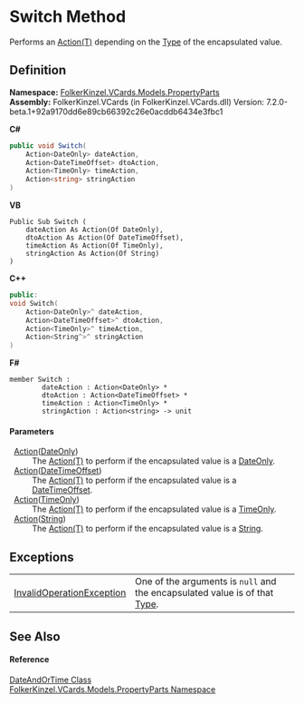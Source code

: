 # Switch Method


Performs an <a href="https://learn.microsoft.com/dotnet/api/system.action-1" target="_blank" rel="noopener noreferrer">Action(T)</a> depending on the <a href="https://learn.microsoft.com/dotnet/api/system.type" target="_blank" rel="noopener noreferrer">Type</a> of the encapsulated value.



## Definition
**Namespace:** <a href="dbd283d2-4531-056c-7d94-281acad42316.md">FolkerKinzel.VCards.Models.PropertyParts</a>  
**Assembly:** FolkerKinzel.VCards (in FolkerKinzel.VCards.dll) Version: 7.2.0-beta.1+92a9170dd6e89cb66392c26e0acddb6434e3fbc1

**C#**
``` C#
public void Switch(
	Action<DateOnly> dateAction,
	Action<DateTimeOffset> dtoAction,
	Action<TimeOnly> timeAction,
	Action<string> stringAction
)
```
**VB**
``` VB
Public Sub Switch ( 
	dateAction As Action(Of DateOnly),
	dtoAction As Action(Of DateTimeOffset),
	timeAction As Action(Of TimeOnly),
	stringAction As Action(Of String)
)
```
**C++**
``` C++
public:
void Switch(
	Action<DateOnly>^ dateAction, 
	Action<DateTimeOffset>^ dtoAction, 
	Action<TimeOnly>^ timeAction, 
	Action<String^>^ stringAction
)
```
**F#**
``` F#
member Switch : 
        dateAction : Action<DateOnly> * 
        dtoAction : Action<DateTimeOffset> * 
        timeAction : Action<TimeOnly> * 
        stringAction : Action<string> -> unit 
```



#### Parameters
<dl><dt>  <a href="https://learn.microsoft.com/dotnet/api/system.action-1" target="_blank" rel="noopener noreferrer">Action</a>(<a href="https://learn.microsoft.com/dotnet/api/system.dateonly" target="_blank" rel="noopener noreferrer">DateOnly</a>)</dt><dd>The <a href="https://learn.microsoft.com/dotnet/api/system.action-1" target="_blank" rel="noopener noreferrer">Action(T)</a> to perform if the encapsulated value is a <a href="https://learn.microsoft.com/dotnet/api/system.dateonly" target="_blank" rel="noopener noreferrer">DateOnly</a>.</dd><dt>  <a href="https://learn.microsoft.com/dotnet/api/system.action-1" target="_blank" rel="noopener noreferrer">Action</a>(<a href="https://learn.microsoft.com/dotnet/api/system.datetimeoffset" target="_blank" rel="noopener noreferrer">DateTimeOffset</a>)</dt><dd>The <a href="https://learn.microsoft.com/dotnet/api/system.action-1" target="_blank" rel="noopener noreferrer">Action(T)</a> to perform if the encapsulated value is a <a href="https://learn.microsoft.com/dotnet/api/system.datetimeoffset" target="_blank" rel="noopener noreferrer">DateTimeOffset</a>.</dd><dt>  <a href="https://learn.microsoft.com/dotnet/api/system.action-1" target="_blank" rel="noopener noreferrer">Action</a>(<a href="https://learn.microsoft.com/dotnet/api/system.timeonly" target="_blank" rel="noopener noreferrer">TimeOnly</a>)</dt><dd>The <a href="https://learn.microsoft.com/dotnet/api/system.action-1" target="_blank" rel="noopener noreferrer">Action(T)</a> to perform if the encapsulated value is a <a href="https://learn.microsoft.com/dotnet/api/system.timeonly" target="_blank" rel="noopener noreferrer">TimeOnly</a>.</dd><dt>  <a href="https://learn.microsoft.com/dotnet/api/system.action-1" target="_blank" rel="noopener noreferrer">Action</a>(<a href="https://learn.microsoft.com/dotnet/api/system.string" target="_blank" rel="noopener noreferrer">String</a>)</dt><dd>The <a href="https://learn.microsoft.com/dotnet/api/system.action-1" target="_blank" rel="noopener noreferrer">Action(T)</a> to perform if the encapsulated value is a <a href="https://learn.microsoft.com/dotnet/api/system.string" target="_blank" rel="noopener noreferrer">String</a>.</dd></dl>

## Exceptions
<table>
<tr>
<td><a href="https://learn.microsoft.com/dotnet/api/system.invalidoperationexception" target="_blank" rel="noopener noreferrer">InvalidOperationException</a></td>
<td>One of the arguments is <code>null</code> and the encapsulated value is of that <a href="https://learn.microsoft.com/dotnet/api/system.type" target="_blank" rel="noopener noreferrer">Type</a>.</td></tr>
</table>

## See Also


#### Reference
<a href="2a0f1a62-5c32-3777-bbda-f169201ab209.md">DateAndOrTime Class</a>  
<a href="dbd283d2-4531-056c-7d94-281acad42316.md">FolkerKinzel.VCards.Models.PropertyParts Namespace</a>  
